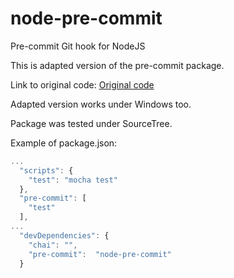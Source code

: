 # node-pre-commit
Pre-commit Git hook for NodeJS

This is adapted version of the pre-commit package.

Link to original code: [Original code](https://github.com/observing/pre-commit)

Adapted version works under Windows too.

Package was tested under SourceTree.

Example of package.json:

``` javascript
...
  "scripts": {
    "test": "mocha test"
  },
  "pre-commit": [
    "test"
  ],
...
  "devDependencies": {
    "chai": "",
    "pre-commit":  "node-pre-commit" 
  }

```